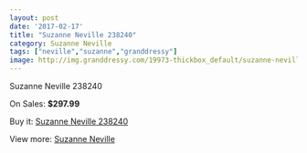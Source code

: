 ```yaml
---
layout: post
date: '2017-02-17'
title: "Suzanne Neville 238240"
category: Suzanne Neville
tags: ["neville","suzanne","granddressy"]
image: http://img.granddressy.com/19973-thickbox_default/suzanne-neville-238240.jpg
---
```

Suzanne Neville 238240

On Sales: **$297.99**
<a href="https://www.granddressy.com/en/suzanne-neville/18954-suzanne-neville-238240.html"><amp-img layout="responsive" width="600" height="600" src="//img.granddressy.com/19973-thickbox_default/suzanne-neville-238240.jpg" alt="Suzanne Neville 238240 0" /></a>

Buy it: [Suzanne Neville 238240](https://www.granddressy.com/en/suzanne-neville/18954-suzanne-neville-238240.html "Suzanne Neville 238240")

View more: [Suzanne Neville](https://www.granddressy.com/en/129-suzanne-neville "Suzanne Neville")
